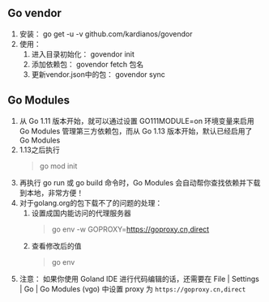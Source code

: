 ## Go vendor
1. 安装：
  go get -u -v github.com/kardianos/govendor
2. 使用：
    1. 进入目录初始化： govendor init
    2. 添加依赖包： govendor fetch 包名
    3. 更新vendor.json中的包： govendor sync
    
## Go Modules
1. 从 Go 1.11 版本开始，就可以通过设置 GO111MODULE=on 环境变量来启用 Go Modules 管理第三方依赖包，而从 Go 1.13 版本开始，默认已经启用了 Go Modules
2. 1.13之后执行 
    >go mod init
3. 再执行 go run 或 go build 命令时，Go Modules 会自动帮你查找依赖并下载到本地，非常方便！
4. 对于golang.org的包下载不了的问题的处理：
    1. 设置成国内能访问的代理服务器 
        > go env -w GOPROXY=https://goproxy.cn,direct
    2. 查看修改后的值
        >go env
5. 注意： 如果你使用 Goland IDE 进行代码编辑的话，还需要在 File | Settings | Go | Go Modules (vgo) 中设置 proxy 为  `https://goproxy.cn,direct`